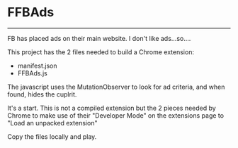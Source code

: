 # FFBAds
---
FB has placed ads on their main website.  I don't like ads...so....

This project has the 2 files needed to build a Chrome extension:
  * manifest.json
  * FFBAds.js
  
The javascript uses the MutationObserver to look for ad criteria, and when found, hides the cuplrit.

It's a start.
This is not a compiled extension but the 2 pieces needed by Chrome to make use of their "Developer Mode" on the extensions page to "Load an unpacked extension"

Copy the files locally and play.
